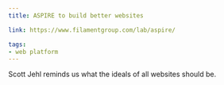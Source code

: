 ```yaml
---
title: ASPIRE to build better websites

link: https://www.filamentgroup.com/lab/aspire/

tags:
- web platform
---
```


Scott Jehl reminds us what the ideals of all websites should be.
